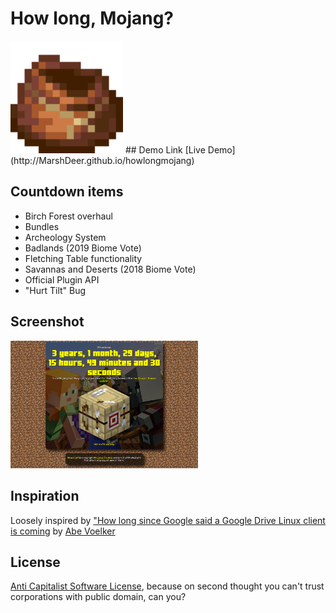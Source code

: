 # How long, Mojang?
<img src="img/favicon/apple-touch-icon.png">
## Demo Link
[Live Demo](http://MarshDeer.github.io/howlongmojang)

## Countdown items
* Birch Forest overhaul
* Bundles
* Archeology System
* Badlands (2019 Biome Vote)
* Fletching Table functionality
* Savannas and Deserts (2018 Biome Vote)
* Official Plugin API
* "Hurt Tilt" Bug

## Screenshot
<img src="img/scrot.png" style="width:300px;">

## Inspiration
Loosely inspired by ["How long since Google said a Google Drive Linux client is coming](https://abevoelker.github.io/how-long-since-google-said-a-google-drive-linux-client-is-coming/) by [Abe Voelker](https://github.com/abevoelker)

## License
[Anti Capitalist Software License](https://anticapitalist.software/), because on second thought you can't trust corporations with public domain, can you?
